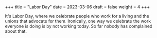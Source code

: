 +++
title = "Labor Day"
date = 2023-03-06
draft = false
weight = 4
+++

It's Labor Day, where we celebrate people who work for a living and the unions that advocate for them.
Ironically, one way we celebrate the work everyone is doing is by not working today.  So far nobody has
complained about that.
